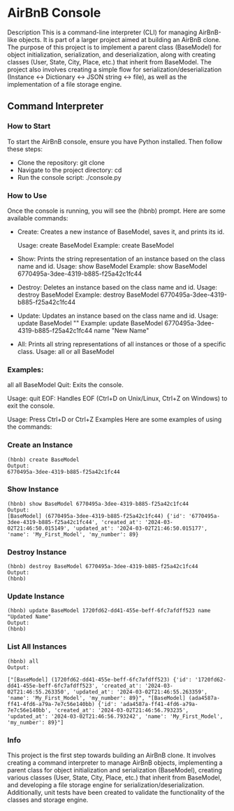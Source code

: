 # AirBnB Console
Description
This is a command-line interpreter (CLI) for managing AirBnB-like objects. It is part of a larger project aimed at building an AirBnB clone. The purpose of this project is to implement a parent class (BaseModel) for object initialization, serialization, and deserialization, along with creating classes (User, State, City, Place, etc.) that inherit from BaseModel. The project also involves creating a simple flow for serialization/deserialization (Instance <-> Dictionary <-> JSON string <-> file), as well as the implementation of a file storage engine.

## Command Interpreter
### How to Start
To start the AirBnB console, ensure you have Python installed. Then follow these steps:

- Clone the repository: git clone <repository-url>
- Navigate to the project directory: cd <project-directory>
- Run the console script: ./console.py
### How to Use
Once the console is running, you will see the (hbnb) prompt. Here are some available commands:

* Create: Creates a new instance of BaseModel, saves it, and prints its id.

  Usage: create BaseModel
  Example: create BaseModel
* Show: Prints the string representation of an instance based on the class name and id.
  Usage: show BaseModel <instance-id>
  Example: show BaseModel 6770495a-3dee-4319-b885-f25a42c1fc44
* Destroy: Deletes an instance based on the class name and id.
  Usage: destroy BaseModel <instance-id>
  Example: destroy BaseModel 6770495a-3dee-4319-b885-f25a42c1fc44
* Update: Updates an instance based on the class name and id.
  Usage: update BaseModel <instance-id> <attribute-name> "<attribute-value>"
  Example: update BaseModel 6770495a-3dee-4319-b885-f25a42c1fc44 name "New Name"
* All: Prints all string representations of all instances or those of a specific class.
  Usage: all or all BaseModel
  
### Examples:
all
all BaseModel
Quit: Exits the console.

Usage: quit
EOF: Handles EOF (Ctrl+D on Unix/Linux, Ctrl+Z on Windows) to exit the console.

Usage: Press Ctrl+D or Ctrl+Z
Examples
Here are some examples of using the commands:

### Create an Instance
```
(hbnb) create BaseModel
Output:
6770495a-3dee-4319-b885-f25a42c1fc44
```
### Show Instance
```
(hbnb) show BaseModel 6770495a-3dee-4319-b885-f25a42c1fc44
Output:
[BaseModel] (6770495a-3dee-4319-b885-f25a42c1fc44) {'id': '6770495a-3dee-4319-b885-f25a42c1fc44', 'created_at': '2024-03-02T21:46:50.015149', 'updated_at': '2024-03-02T21:46:50.015177', 'name': 'My_First_Model', 'my_number': 89}
```
### Destroy Instance
```
(hbnb) destroy BaseModel 6770495a-3dee-4319-b885-f25a42c1fc44
Output:
(hbnb)
```

### Update Instance

```
(hbnb) update BaseModel 1720fd62-dd41-455e-beff-6fc7afdff523 name "Updated Name"
Output:
(hbnb)
```
### List All Instances
```
(hbnb) all
Output:

["[BaseModel] (1720fd62-dd41-455e-beff-6fc7afdff523) {'id': '1720fd62-dd41-455e-beff-6fc7afdff523', 'created_at': '2024-03-02T21:46:55.263350', 'updated_at': '2024-03-02T21:46:55.263359', 'name': 'My_First_Model', 'my_number': 89}", "[BaseModel] (ada4587a-ff41-4fd6-a79a-7e7c56e140bb) {'id': 'ada4587a-ff41-4fd6-a79a-7e7c56e140bb', 'created_at': '2024-03-02T21:46:56.793235', 'updated_at': '2024-03-02T21:46:56.793242', 'name': 'My_First_Model', 'my_number': 89}"]
```
### Info
This project is the first step towards building an AirBnB clone. It involves creating a command interpreter to manage AirBnB objects, implementing a parent class for object initialization and serialization (BaseModel), creating various classes (User, State, City, Place, etc.) that inherit from BaseModel, and developing a file storage engine for serialization/deserialization. Additionally, unit tests have been created to validate the functionality of the classes and storage engine.
